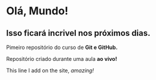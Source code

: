 # Olá, Mundo!
## Isso ficará incrivel nos próximos dias.
 Pimeiro repositório do curso de **Git e GitHub.**

 Repositório criado durante uma aula **ao vivo!**

 This line I add on the site, *amazing!*


